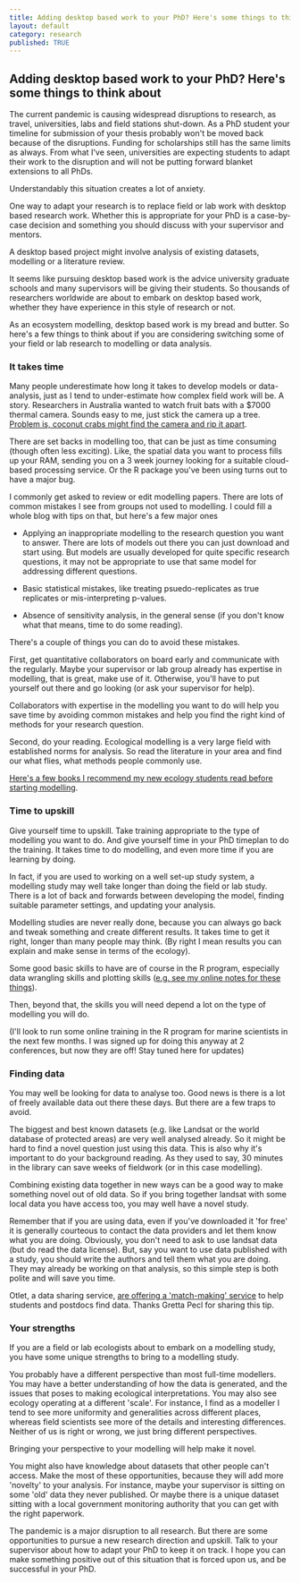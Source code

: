 ```yaml
---
title: Adding desktop based work to your PhD? Here's some things to think about
layout: default
category: research
published: TRUE
---  
```


## Adding desktop based work to your PhD? Here's some things to think about

The current pandemic is causing widespread disruptions to research, as travel, universities, labs and field stations shut-down. As a PhD student your timeline for submission of your thesis probably won't be moved back because of the disruptions. Funding for scholarships still has the same limits as always. From what I've seen, universities are expecting students to adapt their work to the disruption and will not be putting forward blanket extensions to all PhDs.

Understandably this situation creates a lot of anxiety.

One way to adapt your research is to replace field or lab work with desktop based research work. Whether this is appropriate for your PhD is a case-by-case decision and something you should discuss with your supervisor and mentors.

A desktop based project might involve analysis of existing datasets, modelling or a literature review.

It seems like pursuing desktop based work is the advice university graduate schools and many supervisors will be giving their students. So thousands of researchers worldwide are about to embark on desktop based work, whether they have experience in this style of research or not.

As an ecosystem modelling, desktop based work is my bread and butter. So here's a few things to think about if you are considering switching some of your field or lab research to modelling or data analysis.

### It takes time  

Many people underestimate how long it takes to develop models or data-analysis, just as I tend to under-estimate how complex field work will be. A story. Researchers in Australia wanted to watch fruit bats with a $7000 thermal camera. Sounds easy to me, just stick the camera up a tree. [Problem is, coconut crabs might find the camera and rip it apart](https://www.bbc.com/news/av/world-australia-51867525/christmas-island-a-giant-robber-crab-stole-my-camera).

There are set backs in modelling too, that can be just as time consuming (though often less exciting). Like, the spatial data you want to process fills up your RAM, sending you on a 3 week journey looking for a suitable cloud-based processing service. Or the R package you've been using turns out to have a major bug.

I commonly get asked to review or edit modelling papers. There are lots of common mistakes I see from groups not used to modelling. I could fill a whole blog with tips on that, but here's a few major ones

- Applying an inappropriate modelling to the research question you want to answer. There are lots of models out there you can just download and start using. But models are usually developed for quite specific research questions, it may not be appropriate to use that same model for addressing different questions.

- Basic statistical mistakes, like treating psuedo-replicates as true replicates or mis-interpreting p-values.

- Absence of sensitivity analysis, in the general sense (if you don't know what that means, time to do some reading).

There's a couple of things you can do to avoid these mistakes.

First, get quantitative collaborators on board early and communicate with the regularly. Maybe your supervisor or lab group already has expertise in modelling, that is great, make use of it. Otherwise, you'll have to put yourself out there and go looking (or ask your supervisor for help).

Collaborators with expertise in the modelling you want to do will help you save time by avoiding common mistakes and help you find the right kind of methods for your research question.

Second, do your reading. Ecological modelling is a very large field with established norms for analysis. So read the literature in your area and find our what flies, what methods people commonly use.

[Here's a few books I recommend my new ecology students read before starting modelling](http://www.seascapemodels.org/research/2020/02/18/new-phd-reading-quant-ecol.html).

### Time to upskill

Give yourself time to upskill. Take training appropriate to the type of modelling you want to do. And give yourself time in your PhD timeplan to do the training. It takes time to do modelling, and even more time if you are learning by doing.

In fact, if you are used to working on a well set-up study system, a modelling study may well take longer than doing the field or lab study. There is a lot of back and forwards between developing the model, finding suitable parameter settings, and updating your analysis.

Modelling studies are never really done, because you can always go back and tweak something and create different results. It takes time to get it right, longer than many people may think. (By right I mean results you can explain and make sense in terms of the ecology).

Some good basic skills to have are of course in the R program, especially data wrangling skills and plotting skills ([e.g. see my online notes for these things](http://www.seascapemodels.org/code.html)).

Then, beyond that, the skills you will need depend a lot on the type of modelling you will do.

(I'll look to run some online training in the R program for marine scientists in the next few months. I was signed up for doing this anyway at 2 conferences, but now they are off! Stay tuned here for updates)


### Finding data

You may well be looking for data to analyse too. Good news is there is a lot of freely available data out there these days. But there are a few traps to avoid.

The biggest and best known datasets (e.g. like Landsat or the world database of protected areas) are very well analysed already. So it might be hard to find a novel question just using this data. This is also why it's important to do your background reading. As they used to say, 30 minutes in the library can save weeks of fieldwork (or in this case modelling).

Combining existing data together in new ways can be a good way to make something novel out of old data. So if you bring together landsat with some local data you have access too, you may well have a novel study.

Remember that if you are using data, even if you've downloaded it 'for free' it is generally courteous to contact the data providers and let them know what you are doing. Obviously, you don't need to ask to use landsat data (but do read the data license). But, say you want to use data published with a study, you should write the authors and tell them what you are doing. They may already be working on that analysis, so this simple step is both polite and will save you time.

Otlet, a data sharing service, [are offering a 'match-making' service](https://docs.google.com/forms/d/e/1FAIpQLSdl32ju3IifAETih1F116fdqygS-WGVOI_7NVBhKTg7m6P6ZQ/viewform) to help students and postdocs find data. Thanks Gretta Pecl for sharing this tip.

### Your strengths

If you are a field or lab ecologists about to embark on a modelling study, you have some unique strengths to bring to a modelling study.

You probably have a different perspective than most full-time modellers. You may have a better understanding of how the data is generated, and the issues that poses to making ecological interpretations. You may also see ecology operating at a different 'scale'. For instance, I find as a modeller I tend to see more uniformity and generalities across different places, whereas field scientists see more of the details and interesting differences. Neither of us is right or wrong, we just bring different perspectives.

Bringing your perspective to your modelling will help make it novel.

You might also have knowledge about datasets that other people can't access. Make the most of these opportunities, because they will add more 'novelty' to your analysis. For instance, maybe your supervisor is sitting on some 'old' data they never published. Or maybe there is a unique dataset sitting with a local government monitoring authority that you can get with the right paperwork.

The pandemic is a major disruption to all research. But there are some opportunities to pursue a new research direction and upskill. Talk to your supervisor about how to adapt your PhD to keep it on track. I hope you can make something positive out of this situation that is forced upon us, and be successful in your PhD.

